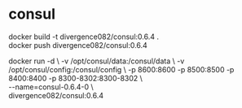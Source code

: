 # consul  
  
docker build -t divergence082/consul:0.6.4 .  
docker push divergence082/consul:0.6.4  
  
docker run -d \ 
           -v /opt/consul/data:/consul/data \ 
           -v /opt/consul/config:/consul/config \ 
           -p 8600:8600 -p 8500:8500 -p 8400:8400 -p 8300-8302:8300-8302 \  
           --name=consul-0.6.4-0 \  
           divergence082/consul:0.6.4 
           